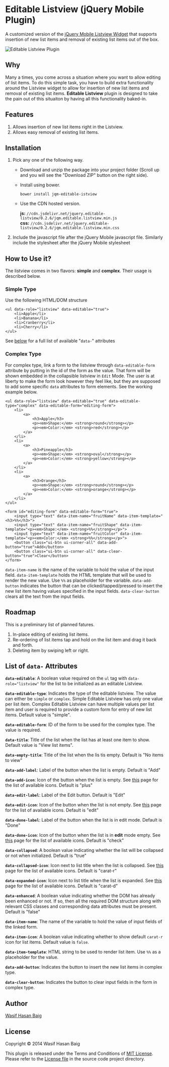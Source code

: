 Editable Listview (jQuery Mobile Plugin)
========================================
A customized version of the [jQuery Mobile Listview Widget](http://demos.jquerymobile.com/1.4.2/listview/) that supports insertion of new list items and removal of existing list items out of the box.

![Editable Listview Plugin](editable-listview.png?raw=true)

## Why
Many a times, you come across a situation where you want to allow editing of list items. To do this simple task, you have to build extra functionality around the Listview widget to allow for insertion of new list items and removal of existing list items. **Editable Listview** plugin is designed to take the pain out of this situaiton by having all this functionality baked-in.

## Features

1. Allows insertion of new list items right in the Listview.
2. Allows easy removal of existing list items.

## Installation
1. Pick any one of the following way.

    * Download and unzip the package into your project folder (Scroll up and you will see the "Download ZIP" button on the right side).

    * Install using bower.
    
        `bower install jqm-editable-istview`
    
    * Use the CDN hosted version.

        __js:__ `//cdn.jsdelivr.net/jquery.editable-listview/0.2.6/jqm.editable.listview.min.js`  
        __css:__ `//cdn.jsdelivr.net/jquery.editable-listview/0.2.6/jqm.editable.listview.min.css`

2. Include the javascript file after the jQuery Mobile javascript file. Similarly include the stylesheet after the jQuery Mobile stylesheet

## How to Use it?
The listview comes in two flavors: __simple__ and __complex__. Their usage is described below.

### Simple Type
Use the following HTML/DOM structure

```
<ul data-role="listview" data-editable="true">
    <li>Apple</li>
    <li>Banana</li>
    <li>Cranberry</li>
    <li>Cherry</li>
</ul>
```

See [below](#attributes) for a full list of available "`data-`" attributes

### Complex Type
For complex type, link a form to the listview through `data-editable-form` attribute by putting in the id of the form as the value. That form will be shown embedded in the collapsible listview in `Edit` Mode. The user is at liberty to make the form look however they feel like, but they are supposed to add some specific `data` attributes to form elements. See the working example below.

```
<ul data-role="listview" data-editable="true" data-editable-type="complex" data-editable-form="editing-form">
    <li>
        <a>
            <h3>Apple</h3>
            <p><em>Shape:</em> <strong>round</strong></p>
            <p><em>Color:</em> <strong>red</strong></p>
        </a>
    </li>
    <li>
        <a>
            <h3>Pineapple</h3>
            <p><em>Shape:</em> <strong>oval</strong></p>
            <p><em>Color:</em> <strong>yellow</strong></p>
        </a>
    </li>
    <li>
        <a>
            <h3>Orange</h3>
            <p><em>Shape:</em> <strong>round</strong></p>
            <p><em>Color:</em> <strong>orange</strong></p>
        </a>
    </li>
</ul>

<form id="editing-form" data-editable-form="true">
    <input type="text" data-item-name="fruitName" data-item-template="<h3>%%</h3>">
    <input type="text" data-item-name="fruitShape" data-item-template="<p><em>Shape:</em> <strong>%%</strong></p>">
    <input type="text" data-item-name="fruitColor" data-item-template="<p><em>Color:</em> <strong>%%</strong></p>">
    <button class="ui-btn ui-corner-all" data-add-button="true">Add</button>
    <button class="ui-btn ui-corner-all" data-clear-button="true">Clear</button>
</form>
```

`data-item-name` is the name of the variable to hold the value of the input field. `data-item-template` holds the HTML template that will be used to render the new value. Use `%%` as placeholder for the variable. `data-add-button` indicates the button that can be clicked/tapped/pressed to insert the new list item having values specified in the input fields. `data-clear-button` clears all the text from the input fields.

## Roadmap
This is a preliminary list of planned fatures.

1. In-place editing of existing list items.
2. Re-ordering of list items tap and hold on the list item and drag it back and forth.
3. Deleting item by swiping left or right.

## List of `data-` Attributes<a name="attributes"></a>

**`data-editable`**: A boolean value required on the `ul` tag with `data-role="listview"` for the list to be initialized as an editable Listview.

**`data-editable-type`**: Indicates the type of the editable listview. The value can either be `simple` or `complex`. Simple Editable Listview has only one value per list item. Complex Editable Listview can have multiple values per list item and user is required to provide a custom form for entry of new list items. Default value is "simple".

**`data-editable-form`**: ID of the form to be used for the complex type. The value is required.
    
**`data-title`**: Title of the list when the list has at least one item to show. Default value is "View list items".
    
**`data-empty-title`**: Title of the list when the lis tis empty. Default is "No items to view"
    
**`data-add-label`**: Label of the button when the list is empty. Default is "Add"
    
**`data-add-icon`**: Icon of the button when the list is empty. See [this](http://api.jquerymobile.com/icons/) page for the list of available icons. Default is "plus"
    
**`data-edit-label`**: Label of the Edit button. Default is "Edit"
    
**`data-edit-icon`**: Icon of the button when the list is not empty. See [this](http://api.jquerymobile.com/icons/) page for the list of available icons. Default is "edit"

**`data-done-label`**: Label of the button when the list is in edit mode. Default is "Done"
    
**`data-done-icon`**: Icon of the button when the list is in **edit** mode empty. See [this](http://api.jquerymobile.com/icons/) page for the list of available icons. Default is "check"
    
**`data-collapsed`**: A boolean value indicating whether the list will be collapsed or not when initialized. Default is "true"
    
**`data-collapsed-icon`**: Icon next to list title when the list is collapsed. See [this](http://api.jquerymobile.com/icons/) page for the list of available icons. Default is "carat-r"
    
**`data-expanded-icon`**: Icon next to list title when the list is expanded. See [this](http://api.jquerymobile.com/icons/) page for the list of available icons. Default is "carat-d"
    
**`data-enhanced`**: A boolean value indicating whether the DOM has already been enhanced or not. If so, then all the required DOM structure along with relevant CSS classes and corresponding data attributes must be present. Default is "false"

**`data-item-name`**: The name of the variable to hold the value of input fields of the linked form.

**`data-item-icon`**: A boolean value indicating whether to show default `carat-r` icon for list items. Default value is `false`.

**`data-item-template`**: HTML string to be used to render list item. Use `%%` as a placeholder for the value.

**`data-add-button`**: Indicates the button to insert the new list items in complex type.

**`data-clear-button`**: Indicates the button to clear input fields in the form in complex type.
    

## Author
[Wasif Hasan Baig](https://twitter.com/wasifhasanbaig)

## License
Copyright &copy; 2014 Wasif Hasan Baig

This plugin is released under the Terms and Conditions of [MIT License](http://opensource.org/licenses/MIT). Please refer to the [License file](https://github.com/baig/jquerymobile-editablelistview/blob/master/LICENSE.txt) in the source code project directory.
